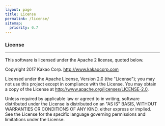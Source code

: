```yaml
---
layout: page
title: License
permalink: /license/
sitemap:
  priority: 0.7
---
```


### License
---

This software is licensed under the Apache 2 license, quoted below.

Copyright 2017 Kakao Corp. http://www.kakaocorp.com

Licensed under the Apache License, Version 2.0 (the "License"); you may not use this project except in compliance with the License. You may obtain a copy of the License at http://www.apache.org/licenses/LICENSE-2.0.

Unless required by applicable law or agreed to in writing, software distributed under the License is distributed on an "AS IS" BASIS, WITHOUT WARRANTIES OR CONDITIONS OF ANY KIND, either express or implied. See the License for the specific language governing permissions and limitations under the License.